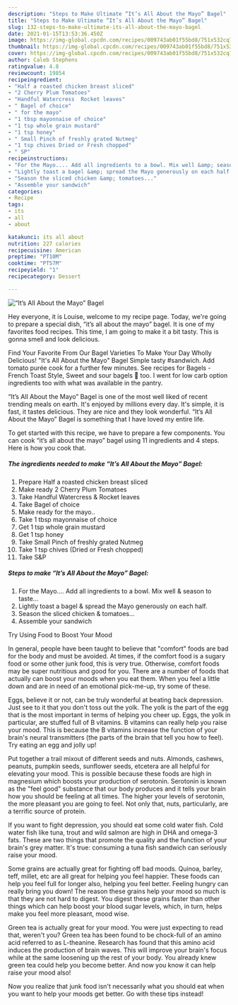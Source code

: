 ```yaml
---
description: "Steps to Make Ultimate “It’s All About the Mayo” Bagel"
title: "Steps to Make Ultimate “It’s All About the Mayo” Bagel"
slug: 132-steps-to-make-ultimate-its-all-about-the-mayo-bagel
date: 2021-01-15T13:53:36.450Z
image: https://img-global.cpcdn.com/recipes/009743ab01f55bd8/751x532cq70/its-all-about-the-mayo-bagel-recipe-main-photo.jpg
thumbnail: https://img-global.cpcdn.com/recipes/009743ab01f55bd8/751x532cq70/its-all-about-the-mayo-bagel-recipe-main-photo.jpg
cover: https://img-global.cpcdn.com/recipes/009743ab01f55bd8/751x532cq70/its-all-about-the-mayo-bagel-recipe-main-photo.jpg
author: Caleb Stephens
ratingvalue: 4.8
reviewcount: 19854
recipeingredient:
- "Half a roasted chicken breast sliced"
- "2 Cherry Plum Tomatoes"
- "Handful Watercress  Rocket leaves"
- " Bagel of choice"
- " for the mayo"
- "1 tbsp mayonnaise of choice"
- "1 tsp whole grain mustard"
- "1 tsp honey"
- " Small Pinch of freshly grated Nutmeg"
- "1 tsp chives Dried or Fresh chopped"
- " SP"
recipeinstructions:
- "For the Mayo.... Add all ingredients to a bowl. Mix well &amp; season to taste..."
- "Lightly toast a bagel &amp; spread the Mayo generously on each half."
- "Season the sliced chicken &amp; tomatoes..."
- "Assemble your sandwich"
categories:
- Recipe
tags:
- its
- all
- about

katakunci: its all about 
nutrition: 227 calories
recipecuisine: American
preptime: "PT10M"
cooktime: "PT57M"
recipeyield: "1"
recipecategory: Dessert

---
```



![“It’s All About the Mayo” Bagel](https://img-global.cpcdn.com/recipes/009743ab01f55bd8/751x532cq70/its-all-about-the-mayo-bagel-recipe-main-photo.jpg)

Hey everyone, it is Louise, welcome to my recipe page. Today, we're going to prepare a special dish, “it’s all about the mayo” bagel. It is one of my favorites food recipes. This time, I am going to make it a bit tasty. This is gonna smell and look delicious.

Find Your Favorite From Our Bagel Varieties To Make Your Day Wholly Delicious! &#34;It&#39;s All About the Mayo&#34; Bagel Simple tasty #sandwich. Add tomato purée cook for a further few minutes. See recipes for Bagels - French Toast Style, Sweet and sour bagels 🤩 too. I went for low carb option ingredients too with what was available in the pantry.

“It’s All About the Mayo” Bagel is one of the most well liked of recent trending meals on earth. It's enjoyed by millions every day. It's simple, it is fast, it tastes delicious. They are nice and they look wonderful. “It’s All About the Mayo” Bagel is something that I have loved my entire life.


To get started with this recipe, we have to prepare a few components. You can cook “it’s all about the mayo” bagel using 11 ingredients and 4 steps. Here is how you cook that.

<!--inarticleads1-->

##### The ingredients needed to make “It’s All About the Mayo” Bagel:

1. Prepare Half a roasted chicken breast sliced
1. Make ready 2 Cherry Plum Tomatoes
1. Take Handful Watercress &amp; Rocket leaves
1. Take  Bagel of choice
1. Make ready  for the mayo..
1. Take 1 tbsp mayonnaise of choice
1. Get 1 tsp whole grain mustard
1. Get 1 tsp honey
1. Take  Small Pinch of freshly grated Nutmeg
1. Take 1 tsp chives (Dried or Fresh chopped)
1. Take  S&amp;P




<!--inarticleads2-->

##### Steps to make “It’s All About the Mayo” Bagel:

1. For the Mayo.... Add all ingredients to a bowl. Mix well &amp; season to taste...
1. Lightly toast a bagel &amp; spread the Mayo generously on each half.
1. Season the sliced chicken &amp; tomatoes...
1. Assemble your sandwich




Try Using Food to Boost Your Mood


In general, people have been taught to believe that "comfort" foods are bad for the body and must be avoided. At times, if the comfort food is a sugary food or some other junk food, this is very true. Otherwise, comfort foods may be super nutritious and good for you. There are a number of foods that actually can boost your moods when you eat them. When you feel a little down and are in need of an emotional pick-me-up, try some of these.

Eggs, believe it or not, can be truly wonderful at beating back depression. Just see to it that you don't toss out the yolk. The yolk is the part of the egg that is the most important in terms of helping you cheer up. Eggs, the yolk in particular, are stuffed full of B vitamins. B vitamins can really help you raise your mood. This is because the B vitamins increase the function of your brain's neural transmitters (the parts of the brain that tell you how to feel). Try eating an egg and jolly up!

Put together a trail mixout of different seeds and nuts. Almonds, cashews, peanuts, pumpkin seeds, sunflower seeds, etcetera are all helpful for elevating your mood. This is possible because these foods are high in magnesium which boosts your production of serotonin. Serotonin is known as the "feel good" substance that our body produces and it tells your brain how you should be feeling at all times. The higher your levels of serotonin, the more pleasant you are going to feel. Not only that, nuts, particularly, are a terrific source of protein.

If you want to fight depression, you should eat some cold water fish. Cold water fish like tuna, trout and wild salmon are high in DHA and omega-3 fats. These are two things that promote the quality and the function of your brain's grey matter. It's true: consuming a tuna fish sandwich can seriously raise your mood. 

Some grains are actually great for fighting off bad moods. Quinoa, barley, teff, millet, etc are all great for helping you feel happier. These foods can help you feel full for longer also, helping you feel better. Feeling hungry can really bring you down! The reason these grains help your mood so much is that they are not hard to digest. You digest these grains faster than other things which can help boost your blood sugar levels, which, in turn, helps make you feel more pleasant, mood wise.

Green tea is actually great for your mood. You were just expecting to read that, weren't you? Green tea has been found to be chock-full of an amino acid referred to as L-theanine. Research has found that this amino acid induces the production of brain waves. This will improve your brain's focus while at the same loosening up the rest of your body. You already knew green tea could help you become better. And now you know it can help raise your mood also!

Now you realize that junk food isn't necessarily what you should eat when you want to help your moods get better. Go  with  these tips  instead!

